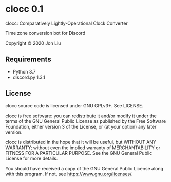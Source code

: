 # clocc 0.1
clocc: Comparatively Lightly-Operational Clock Converter

Time zone conversion bot for Discord

Copyright © 2020 Jon Liu

## Requirements
* Python 3.7
* discord.py 1.3.1

## License
clocc source code is licensed under GNU GPLv3+. See LICENSE.

clocc is free software: you can redistribute it and/or modify
it under the terms of the GNU General Public License as published by
the Free Software Foundation, either version 3 of the License, or
(at your option) any later version.

clocc is distributed in the hope that it will be useful,
but WITHOUT ANY WARRANTY; without even the implied warranty of
MERCHANTABILITY or FITNESS FOR A PARTICULAR PURPOSE.  See the
GNU General Public License for more details.

You should have received a copy of the GNU General Public License
along with this program.  If not, see <https://www.gnu.org/licenses/>.